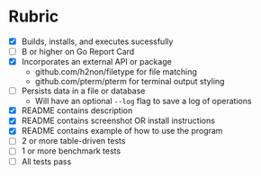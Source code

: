 # Rubric

- [x] Builds, installs, and executes sucessfully
- [ ] B or higher on Go Report Card 
- [x] Incorporates an external API or package
  * github.com/h2non/filetype for file matching
  * github.com/pterm/pterm for terminal output styling
- [ ] Persists data in a file or database
  * Will have an optional `--log` flag to save a log of operations
- [x] README contains description
- [x] README contains screenshot OR install instructions
- [x] README contains example of how to use the program
- [ ] 2 or more table-driven tests
- [ ] 1 or more benchmark tests
- [ ] All tests pass 